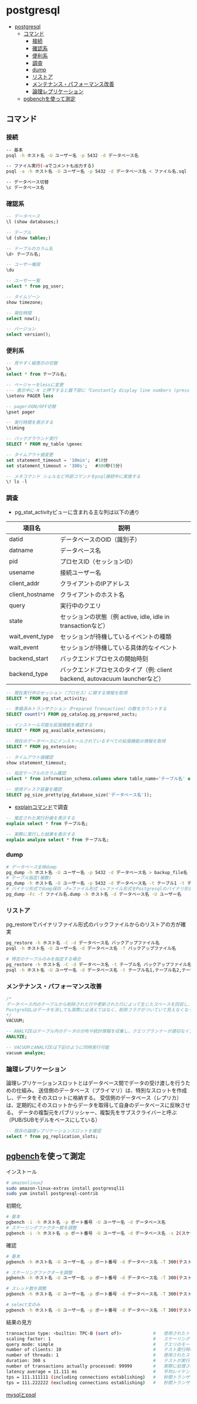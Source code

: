 # postgresql

- [postgresql](#postgresql)
  - [コマンド](#コマンド)
    - [接続](#接続)
    - [確認系](#確認系)
    - [便利系](#便利系)
    - [調査](#調査)
    - [dump](#dump)
    - [リストア](#リストア)
    - [メンテナンス・パフォーマンス改善](#メンテナンスパフォーマンス改善)
    - [論理レプリケーション](#論理レプリケーション)
  - [pgbenchを使って測定](#pgbenchを使って測定)

## コマンド

### 接続

```sh
-- 基本
psql -h ホスト名 -U ユーザー名 -p 5432 -d データベース名

-- ファイル実行(-aでコメントも出力する)
psql -a -h ホスト名 -U ユーザー名 -p 5432 -d データベース名 < ファイル名.sql

-- データベース切替
\c データベース名
```

### 確認系

```sql
-- データベース
\l (show databases;)

-- テーブル
\d (show tables;)

-- テーブルのカラム名
\d+ テーブル名;

-- ユーザー権限
\du

-- ユーザー一覧
select * from pg_user;

-- タイムゾーン
show timezone;

-- 現在時間
select now();

-- バージョン
select version();
```

### 便利系

```sql
-- 見やすく縦表示の切替
\x
select * from テーブル名;

-- ページャーをlessに変更
--- 表示中に-N と押下すると最下部に「Constantly display line numbers (press RETURN)」と表示されるのでRETURNキー押下で行番号表示が可能。再度で行番号表示消去
\setenv PAGER less 

-- pagerのON/OFF切替
\pset pager

-- 実行時間を表示する
\timing

-- バックグラウンド実行
SELECT * FROM my_table \gexec

-- タイムアウト値変更
set statement_timeout = '10min';  #10分
set statement_timeout = '300s';   #300秒(5分)

-- メタコマンド シェルなど外部コマンドをpsql接続中に実施する
\! ls -l
```

### 調査

- pg_stat_activityビューに含まれる主な列は以下の通り

| 項目名 | 説明 |
|-|-|
| datid | データベースのOID（識別子） |
| datname | データベース名 |
| pid | プロセスID（セッションID） |
| usename | 接続ユーザー名 |
| client_addr | クライアントのIPアドレス |
| client_hostname | クライアントのホスト名 |
| query | 実行中のクエリ |
| state | セッションの状態（例 active, idle, idle in transactionなど） |
| wait_event_type | セッションが待機しているイベントの種類 |
| wait_event | セッションが待機している具体的なイベント |
| backend_start | バックエンドプロセスの開始時刻 |
| backend_type | バックエンドプロセスのタイプ（例: client backend, autovacuum launcherなど） |

```sql
-- 現在実行中のセッション（プロセス）に関する情報を取得
SELECT * FROM pg_stat_activity;

-- 準備済みトランザクション（Prepared Transaction）の数をカウントする
SELECT count(*) FROM pg_catalog.pg_prepared_xacts;

-- インストール可能な拡張機能を確認する
SELECT * FROM pg_available_extensions;

-- 現在のデータベースにインストールされているすべての拡張機能の情報を取得
SELECT * FROM pg_extension;

-- タイムアウト値確認
show statement_timeout;

-- 指定テーブルのカラム確認
select * from information_schema.columns where table_name='テーブル名' order by ordinal_position;

-- 使用ディスク容量を確認
SELECT pg_size_pretty(pg_database_size('データベース名'));
```

- [explainコマンド](https://postgresweb.com/post-4047)で調査

 ```sql
-- 推定された実行計画を表示する
explain select * from テーブル名;

-- 実際に実行した結果を表示する
explain analyze select * from テーブル名; 
```

### dump

```sh
# データベース全体dump
pg_dump -h ホスト名 -U ユーザー名 -p 5432 -d データベース名 > backup_file名
# テーブル指定(複数)
pg_dump -h ホスト名 -U ユーザー名 -p 5432 -d データベース名 -t テーブル1 -t テーブル2 -t テーブル3 > backup_file名
# バイナリ形式でdump保存 -F=ファイル形式 c=ファイル形式をPostgresqlのバイナリ形式
pg_dump -Fc -f ファイル名.dump -h ホスト名 -d データベース名 -U ユーザー名
```

### リストア

pg_restoreでバイナリファイル形式のバックファイルからのリストアの方が確実

```sh
pg_restore -h ホスト名 -C -d データベース名 バックアップファイル名
psql -h ホスト名 -U ユーザー名 -d データベース名 -f バックアップファイル名

# 特定のテーブルのみを指定する場合
pg_restore -h ホスト名 -C -d データベース名 -t テーブル名 バックアップファイル名
psql -h ホスト名 -U ユーザー名 -d データベース名 -t テーブル名1,テーブル名2,テーブル名3 -f バックアップファイル名
```

### メンテナンス・パフォーマンス改善

```sql
/*
データベース内のテーブルから削除された行や更新された行によって生じたスペースを回収し、データベースのスペースを最適化する
PostgreSQLはデータを消しても実際には消えてはなく、削除フラグがついていて見えなくなっているだけの状態になっている。この削除データは定期的にきれいにする必要があり、この処理をVACUUMという
*/
VACUUM;

-- ANALYZEはテーブル内のデータの分布や統計情報を収集し、クエリプランナーが適切なインデックスや結合方法を選択するための情報を提供する
ANALYZE;

-- VACUUMとANALYZEは下記のように同時実行可能
vacuum analyze;
```

### 論理レプリケーション

論理レプリケーションスロットとはデータベース間でデータの受け渡しを行うための仕組み。
送信側のデータベース（プライマリ）は、特別なスロットを作成し、データをそのスロットに格納する。
受信側のデータベース（レプリカ）は、定期的にそのスロットからデータを取得して自身のデータベースに反映させる。
データの複製元をパブリッシャー、複製先をサブスクライバーと呼ぶ（PUB/SUBモデルをベースにしている）

```sql
-- 既存の論理レプリケーションスロットを確認
select * from pg_replication_slots;
```

## [pgbench](https://www.postgresql.org/docs/current/pgbench.html)を使って測定

インストール

```sh
# amazonlinux2
sudo amazon-linux-extras install postgresql11
sudo yum install postgresql-contrib
```

初期化

```sh
# 基本
pgbench -i -h ホスト名 -p ポート番号 -U ユーザー名 -d データベース名
# スケーリングファクター数を調整
pgbench -i -h ホスト名 -p ポート番号 -U ユーザー名 -d データベース名 -s 2(スケーリングファクター数。デフォルトは1)
```

確認

```sh
# 基本
pgbench -h ホスト名 -U ユーザー名 -p ポート番号 -d データベース名 -T 300(テストしたい期間秒数) -c 10(想定クライアント数)

# スケーリングファクターを調整
pgbench -h ホスト名 -U ユーザー名 -p ポート番号 -d データベース名 -T 300(テストしたい期間秒数) -c 10(想定クライアント数) -s 10(スケーリングファクター)

# スレッド数を調整
pgbench -h ホスト名 -U ユーザー名 -p ポート番号 -d データベース名 -T 300(テストしたい期間秒数) -c 10(想定クライアント数) -j 2(スレッド数)

# select文のみ
pgbench -h ホスト名 -U ユーザー名 -p ポート番号 -d データベース名 -T 300(テストしたい期間秒数) -c 10(想定クライアント数) -S
```

結果の見方

```sh
transaction type: <builtin: TPC-B (sort of)>            #   使用されたトランザクションのタイプ
scaling factor: 1                                       #   スケーリングファクター(テストデータの量を調整するための指標)
query mode: simple                                      #   クエリのモード
number of clients: 10                                   #   テスト実行時のクライアント数
number of threads: 1                                    #   使用されたスレッド数
duration: 300 s                                         #   テストが実行された期間（秒単位）
number of transactions actually processed: 99999        #   実際に処理されたトランザクション数
latency average = 11.111 ms                             #   平均レイテンシ（遅延時間/ミリ秒単位）
tps = 111.111111 (including connections establishing)   #   秒間トランザクション数（TPS/接続確立を含む場合の値)
tps = 111.222222 (excluding connections establishing)   #   秒間トランザクション数（TPS/接続確立を除いた場合の値）
```

[mysqlとpsql](https://qiita.com/aosho235/items/c657e2fcd15fa0647471)
